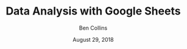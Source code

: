 ---
date: August 29, 2018
title: Data Analysis with Google Sheets
author: Ben Collins
link: https://courses.benlcollins.com/p/data-analysis-with-google-sheets
description: Do you run a small business and want to use your data to inform your strategy? Learn how to make data-driven decisions in Google Sheets and transform your business! If you'd like to receive a location-based discount for this course, please email Ben. 
image: "data-analysis-google-sheets.png"
tags:
- courses
- data-science
- excel
- google-sheets

# ================================
# ARTICLE TAGS AVAILABLE
# ================================
# - animation
# - code
# - contribution
# - design-tokens
# - figma
# - leadership
# - patterns
# - process
# - sketch
# ================================
---